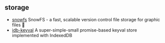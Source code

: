 ## storage

- [snowfs](https://github.com/snowtrack/snowfs) SnowFS - a fast, scalable version control file storage for graphic files :art:
- [idb-keyval](https://github.com/jakearchibald/idb-keyval) A super-simple-small promise-based keyval store implemented with IndexedDB